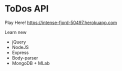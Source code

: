 # ToDos API
Play Here! https://intense-fjord-50497.herokuapp.com

Learn new
- jQuery
- NodeJS
- Express
- Body-parser
- MongoDB + MLab
